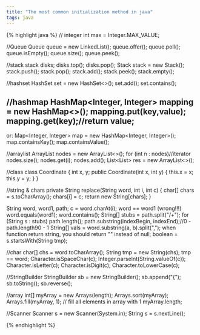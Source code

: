 ```yaml
---
title: "The most common initialization method in java"
tags: java
---
```

{% highlight java %}
// integer
int max = Integer.MAX_VALUE;


//Queue
Queue<Integer> queue = new LinkedList<Integer>();
queue.offer();
queue.poll();
queue.isEmpty();
queue.size();
queue.peek();

//stack
stack<int> disks;
disks.top();
disks.pop();
Stack<Integer> stack = new Stack<Integer>();
stack.push();
stack.pop();
stack.add();
stack.peek();
stack.empty();

//hashset
HashSet<Integer> set = new HashSet<>();
set.add();
set.contains();

//hashmap
HashMap<Integer, Integer> mapping = new HashMap<>();
mapping.put(key,value);
mapping.get(key);//return value;
-----
or:
Map<Integer, Integer> map = new HashMap<Integer, Integer>();
map.containsKey();
map.containsValue();

//arraylist
ArrayList<Integer> nodes = new ArrayList<>();
for (int n : nodes)//iterator
nodes.size();
nodes.get(i);
nodes.add();
List<List<Integer>> res = new ArrayList<>();

//class
class Coordinate {
	int x, y;
	public Coordinate(int x, int y) {
		this.x = x;
		this.y = y;
	}
}

//string & chars
    private String replace(String word, int i, int c) {
        char[] chars = s.toCharArray();
        chars[i] = c;
        return new String[chars];
    }

String word, word1, path;
c = word.charAt(i);
word == word1 (wrong!!!)
word.equals(word1);
word.contains();
String[] stubs = path.split("/+");
for (String s : stubs)
path.length();
path.substring(indexBegin, indexEnd);//0 - path.length90 - 1
String[] vals = word.substring(a, b).split(",");
when function return string, you should return "" instead of null;
boolean = s.startsWith(String tmp);

//char
char[] chs = word.toCharArray();
String tmp = new String(chs);
tmp == word;
Character.isSpaceChar(c);
Integer.parseInt(String.valueOf(c));
Character.isLetter(c);
Character.isDigit(c);
Character.toLowerCase(c);


//StringBuilder
StringBuilder sb = new StringBuilder();
sb.append("{");
sb.toString();
sb.reverse();

//array
int[] myArray = new Arrays(length);
Arrays.sort(myArray);
Arrays.fill(myArray, 1); // fill all elements in array with 1
myArray.length;

//Scanner
Scanner s = new Scanner(System.in);
String s = s.nextLine();

{% endhighlight %}
